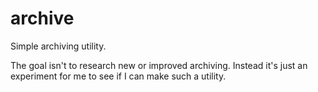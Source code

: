 # archive
Simple archiving utility.

The goal isn't to research new or improved archiving. Instead it's just an experiment for me to see if I can make such a utility.
